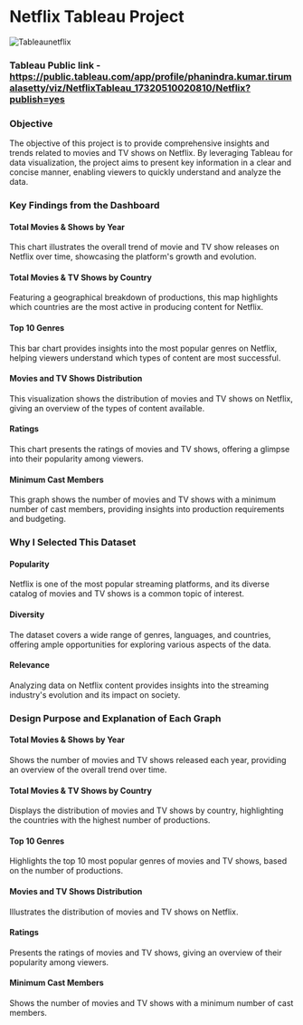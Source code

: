 # Netflix Tableau Project

![Tableaunetflix](https://github.com/user-attachments/assets/8ff959b7-ddee-47f1-91d5-16ad47cd4e3e)

### Tableau Public link - https://public.tableau.com/app/profile/phanindra.kumar.tirumalasetty/viz/NetflixTableau_17320510020810/Netflix?publish=yes

### Objective
The objective of this project is to provide comprehensive insights and trends related to movies and TV shows on Netflix. By leveraging Tableau for data visualization, the project aims to present key information in a clear and concise manner, enabling viewers to quickly understand and analyze the data.

### Key Findings from the Dashboard

#### Total Movies & Shows by Year
This chart illustrates the overall trend of movie and TV show releases on Netflix over time, showcasing the platform's growth and evolution.

#### Total Movies & TV Shows by Country
Featuring a geographical breakdown of productions, this map highlights which countries are the most active in producing content for Netflix.

#### Top 10 Genres
This bar chart provides insights into the most popular genres on Netflix, helping viewers understand which types of content are most successful.

#### Movies and TV Shows Distribution
This visualization shows the distribution of movies and TV shows on Netflix, giving an overview of the types of content available.

#### Ratings
This chart presents the ratings of movies and TV shows, offering a glimpse into their popularity among viewers.

#### Minimum Cast Members
This graph shows the number of movies and TV shows with a minimum number of cast members, providing insights into production requirements and budgeting.

### Why I Selected This Dataset

#### Popularity
Netflix is one of the most popular streaming platforms, and its diverse catalog of movies and TV shows is a common topic of interest.

#### Diversity
The dataset covers a wide range of genres, languages, and countries, offering ample opportunities for exploring various aspects of the data.

#### Relevance
Analyzing data on Netflix content provides insights into the streaming industry's evolution and its impact on society.

### Design Purpose and Explanation of Each Graph

#### Total Movies & Shows by Year
Shows the number of movies and TV shows released each year, providing an overview of the overall trend over time.

#### Total Movies & TV Shows by Country
Displays the distribution of movies and TV shows by country, highlighting the countries with the highest number of productions.

#### Top 10 Genres
Highlights the top 10 most popular genres of movies and TV shows, based on the number of productions.

#### Movies and TV Shows Distribution
Illustrates the distribution of movies and TV shows on Netflix.

#### Ratings
Presents the ratings of movies and TV shows, giving an overview of their popularity among viewers.

#### Minimum Cast Members
Shows the number of movies and TV shows with a minimum number of cast members.
